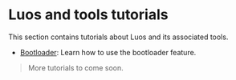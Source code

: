 # Luos and tools tutorials

This section contains tutorials about Luos and its associated tools.

 - [Bootloader](/docs/tutorials/luos-and-tools/bootloader): Learn how to use the bootloader feature.

 > More tutorials to come soon.
